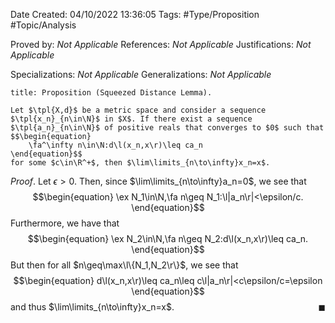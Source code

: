 <div class="topSpace"></div>

Date Created: 04/10/2022 13:36:05
Tags: #Type/Proposition #Topic/Analysis

Proved by: _Not Applicable_
References: _Not Applicable_
Justifications: _Not Applicable_

Specializations: _Not Applicable_
Generalizations: _Not Applicable_

``` ad-Proposition
title: Proposition (Squeezed Distance Lemma).

Let $\tpl{X,d}$ be a metric space and consider a sequence $\tpl{x_n}_{n\in\N}$ in $X$. If there exist a sequence $\tpl{a_n}_{n\in\N}$ of positive reals that converges to $0$ such that
$$\begin{equation}
    \fa^\infty n\in\N:d\l(x_n,x\r)\leq ca_n
\end{equation}$$
for some $c\in\R^+$, then $\lim\limits_{n\to\infty}x_n=x$.

```

_Proof_. Let $\epsilon>0$. Then, since $\lim\limits_{n\to\infty}a_n=0$, we see that
$$\begin{equation}
    \ex N_1\in\N,\fa n\geq N_1:\l|a_n\r|<\epsilon/c.
\end{equation}$$
Furthermore, we have that
$$\begin{equation}
    \ex N_2\in\N,\fa n\geq N_2:d\l(x_n,x\r)\leq ca_n.
\end{equation}$$
But then for all $n\geq\max\l\{N_1,N_2\r\}$, we see that
$$\begin{equation}
    d\l(x_n,x\r)\leq ca_n\leq c\l|a_n\r|<c\epsilon/c=\epsilon
\end{equation}$$
and thus $\lim\limits_{n\to\infty}x_n=x$.<span style="float:right;">$\blacksquare$</span>
